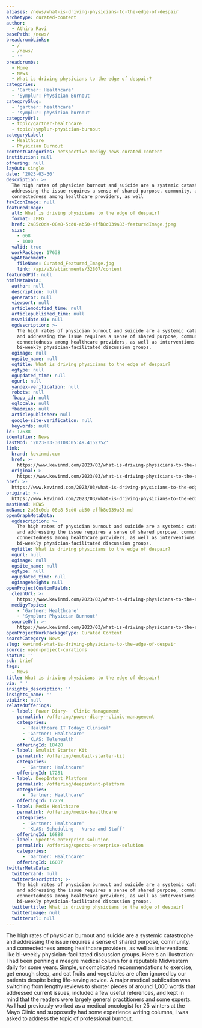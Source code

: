 ```yaml
---
aliases: /news/what-is-driving-physicians-to-the-edge-of-despair
archetype: curated-content
author:
  - Athira Ravi
basePath: /news/
breadcrumbLinks:
  - /
  - /news/
  - ''
breadcrumbs:
  - Home
  - News
  - What is driving physicians to the edge of despair?
categories:
  - 'Gartner: Healthcare'
  - 'Symplur: Physician Burnout'
categorySlug:
  - 'gartner: healthcare'
  - 'symplur: physician burnout'
categoryUrl:
  - topic/gartner-healthcare
  - topic/symplur-physician-burnout
categoryLabel:
  - Healthcare
  - Physician Burnout
contentCategories: netspective-medigy-news-curated-content
institution: null
offering: null
layOut: single
date: '2023-03-30'
description: >-
  The high rates of physician burnout and suicide are a systemic catastrophe and
  addressing the issue requires a sense of shared purpose, community, and
  connectedness among healthcare providers, as well
favIconImage: null
featuredImage:
  alt: What is driving physicians to the edge of despair?
  format: JPEG
  href: 2a85c0da-08e8-5cd0-ab50-effb8c039a83-featuredImage.jpeg
  size:
    - 668
    - 1000
  valid: true
  workPackage: 17638
  wpAttachment:
    fileName: Curated_Featured_Image.jpg
    link: /api/v3/attachments/32807/content
featuredPdf: null
htmlMetaData:
  author: null
  description: null
  generator: null
  viewport: null
  articlemodified_time: null
  articlepublished_time: null
  msvalidate.01: null
  ogdescription: >-
    The high rates of physician burnout and suicide are a systemic catastrophe
    and addressing the issue requires a sense of shared purpose, community, and
    connectedness among healthcare providers, as well as interventions like
    bi-weekly physician-facilitated discussion groups.
  ogimage: null
  ogsite_name: null
  ogtitle: What is driving physicians to the edge of despair?
  ogtype: null
  ogupdated_time: null
  ogurl: null
  yandex-verification: null
  robots: null
  fbapp_id: null
  oglocale: null
  fbadmins: null
  articlepublisher: null
  google-site-verification: null
  keywords: null
id: 17638
identifier: News
lastMod: '2023-03-30T08:05:49.415275Z'
link:
  brand: kevinmd.com
  href: >-
    https://www.kevinmd.com/2023/03/what-is-driving-physicians-to-the-edge-of-despair.html
  original: >-
    https://www.kevinmd.com/2023/03/what-is-driving-physicians-to-the-edge-of-despair.html
href: >-
  https://www.kevinmd.com/2023/03/what-is-driving-physicians-to-the-edge-of-despair.html
original: >-
  https://www.kevinmd.com/2023/03/what-is-driving-physicians-to-the-edge-of-despair.html
mastHead: NEWS
mdName: 2a85c0da-08e8-5cd0-ab50-effb8c039a83.md
openGraphMetaData:
  ogdescription: >-
    The high rates of physician burnout and suicide are a systemic catastrophe
    and addressing the issue requires a sense of shared purpose, community, and
    connectedness among healthcare providers, as well as interventions like
    bi-weekly physician-facilitated discussion groups.
  ogtitle: What is driving physicians to the edge of despair?
  ogurl: null
  ogimage: null
  ogsite_name: null
  ogtype: null
  ogupdated_time: null
  ogimageheight: null
openProjectCustomFields:
  cleanUrl: >-
    https://www.kevinmd.com/2023/03/what-is-driving-physicians-to-the-edge-of-despair.html
  medigyTopics:
    - 'Gartner: Healthcare'
    - 'Symplur: Physician Burnout'
  sourceUrl: >-
    https://www.kevinmd.com/2023/03/what-is-driving-physicians-to-the-edge-of-despair.html
openProjectWorkPackageType: Curated Content
searchCategory: News
slug: kevinmd-what-is-driving-physicians-to-the-edge-of-despair
source: open-project-curations
status: ''
sub: brief
tags:
  - News
title: What is driving physicians to the edge of despair?
via: ' '
insights_description: ''
insights_name: ''
viaLink: null
relatedOfferings:
  - label: Power Diary-  Clinic Management
    permalink: /offering/power-diary--clinic-management
    categories:
      - 'Healthcare IT Today: Clinical'
      - 'Gartner: Healthcare'
      - 'KLAS: Telehealth'
    offeringId: 18428
  - label: Emulait Starter Kit
    permalink: /offering/emulait-starter-kit
    categories:
      - 'Gartner: Healthcare'
    offeringId: 17281
  - label: DeepIntent Platform
    permalink: /offering/deepintent-platform
    categories:
      - 'Gartner: Healthcare'
    offeringId: 17259
  - label: Medix Healthcare
    permalink: /offering/medix-healthcare
    categories:
      - 'Gartner: Healthcare'
      - 'KLAS: Scheduling - Nurse and Staff'
    offeringId: 16888
  - label: Spect's enterprise solution
    permalink: /offering/spects-enterprise-solution
    categories:
      - 'Gartner: Healthcare'
    offeringId: 16087
twitterMetaData:
  twittercard: null
  twitterdescription: >-
    The high rates of physician burnout and suicide are a systemic catastrophe
    and addressing the issue requires a sense of shared purpose, community, and
    connectedness among healthcare providers, as well as interventions like
    bi-weekly physician-facilitated discussion groups.
  twittertitle: What is driving physicians to the edge of despair?
  twitterimage: null
  twitterurl: null
---
```

<p>The high rates of physician burnout and suicide are a systemic catastrophe and addressing the issue requires a sense of shared purpose, community, and connectedness among healthcare providers, as well as interventions like bi-weekly physician-facilitated discussion groups. Here's an illustration: I had been penning a meagre medical column for a reputable Midwestern daily for some years. Simple, uncomplicated recommendations to exercise, get enough sleep, and eat fruits and vegetables are often ignored by our patients despite being life-saving advice. A major medical publication was switching from lengthy reviews to shorter pieces of around 1,000 words that addressed current issues, included a few useful references, and kept in mind that the readers were largely general practitioners and some experts. As I had previously worked as a medical oncologist for 25 winters at the Mayo Clinic and supposedly had some experience writing columns, I was asked to address the topic of professional burnout.</p>